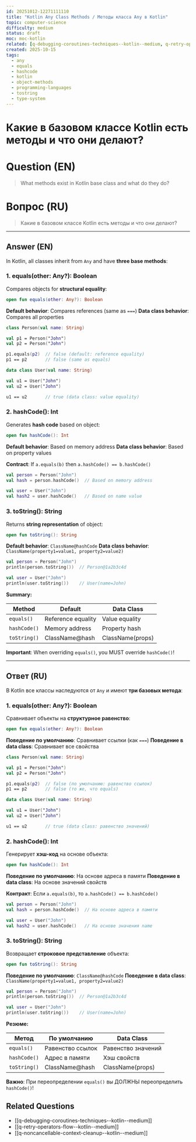 ```yaml
---
id: 20251012-12271111110
title: "Kotlin Any Class Methods / Методы класса Any в Kotlin"
topic: computer-science
difficulty: medium
status: draft
moc: moc-kotlin
related: [q-debugging-coroutines-techniques--kotlin--medium, q-retry-operators-flow--kotlin--medium, q-noncancellable-context-cleanup--kotlin--medium]
created: 2025-10-15
tags:
  - any
  - equals
  - hashcode
  - kotlin
  - object-methods
  - programming-languages
  - tostring
  - type-system
---
```

# Какие в базовом классе Kotlin есть методы и что они делают?

# Question (EN)
> What methods exist in Kotlin base class and what do they do?

# Вопрос (RU)
> Какие в базовом классе Kotlin есть методы и что они делают?

---

## Answer (EN)

In Kotlin, all classes inherit from `Any` and have **three base methods**:

### 1. equals(other: Any?): Boolean

Compares objects for **structural equality**:

```kotlin
open fun equals(other: Any?): Boolean
```

**Default behavior**: Compares references (same as `===`)
**Data class behavior**: Compares all properties

```kotlin
class Person(val name: String)

val p1 = Person("John")
val p2 = Person("John")

p1.equals(p2)  // false (default: reference equality)
p1 == p2       // false (same as equals)

data class User(val name: String)

val u1 = User("John")
val u2 = User("John")

u1 == u2       // true (data class: value equality)
```

### 2. hashCode(): Int

Generates **hash code** based on object:

```kotlin
open fun hashCode(): Int
```

**Default behavior**: Based on memory address
**Data class behavior**: Based on property values

**Contract**: If `a.equals(b)` then `a.hashCode() == b.hashCode()`

```kotlin
val person = Person("John")
val hash = person.hashCode()  // Based on memory address

val user = User("John")
val hash2 = user.hashCode()   // Based on name value
```

### 3. toString(): String

Returns **string representation** of object:

```kotlin
open fun toString(): String
```

**Default behavior**: `ClassName@hashCode`
**Data class behavior**: `ClassName(property1=value1, property2=value2)`

```kotlin
val person = Person("John")
println(person.toString())  // Person@1a2b3c4d

val user = User("John")
println(user.toString())    // User(name=John)
```

**Summary:**

| Method | Default | Data Class |
|--------|---------|------------|
| `equals()` | Reference equality | Value equality |
| `hashCode()` | Memory address | Property hash |
| `toString()` | ClassName@hash | ClassName(props) |

**Important**: When overriding `equals()`, you MUST override `hashCode()`!

---

## Ответ (RU)

В Kotlin все классы наследуются от `Any` и имеют **три базовых метода**:

### 1. equals(other: Any?): Boolean

Сравнивает объекты на **структурное равенство**:

```kotlin
open fun equals(other: Any?): Boolean
```

**Поведение по умолчанию**: Сравнивает ссылки (как `===`)
**Поведение в data class**: Сравнивает все свойства

```kotlin
class Person(val name: String)

val p1 = Person("John")
val p2 = Person("John")

p1.equals(p2)  // false (по умолчанию: равенство ссылок)
p1 == p2       // false (то же, что equals)

data class User(val name: String)

val u1 = User("John")
val u2 = User("John")

u1 == u2       // true (data class: равенство значений)
```

### 2. hashCode(): Int

Генерирует **хэш-код** на основе объекта:

```kotlin
open fun hashCode(): Int
```

**Поведение по умолчанию**: На основе адреса в памяти
**Поведение в data class**: На основе значений свойств

**Контракт**: Если `a.equals(b)`, то `a.hashCode() == b.hashCode()`

```kotlin
val person = Person("John")
val hash = person.hashCode()  // На основе адреса в памяти

val user = User("John")
val hash2 = user.hashCode()   // На основе значения name
```

### 3. toString(): String

Возвращает **строковое представление** объекта:

```kotlin
open fun toString(): String
```

**Поведение по умолчанию**: `ClassName@hashCode`
**Поведение в data class**: `ClassName(property1=value1, property2=value2)`

```kotlin
val person = Person("John")
println(person.toString())  // Person@1a2b3c4d

val user = User("John")
println(user.toString())    // User(name=John)
```

**Резюме:**

| Метод | По умолчанию | Data Class |
|--------|-------------|------------|
| `equals()` | Равенство ссылок | Равенство значений |
| `hashCode()` | Адрес в памяти | Хэш свойств |
| `toString()` | ClassName@hash | ClassName(props) |

**Важно**: При переопределении `equals()` вы ДОЛЖНЫ переопределить `hashCode()`!

## Related Questions

- [[q-debugging-coroutines-techniques--kotlin--medium]]
- [[q-retry-operators-flow--kotlin--medium]]
- [[q-noncancellable-context-cleanup--kotlin--medium]]
